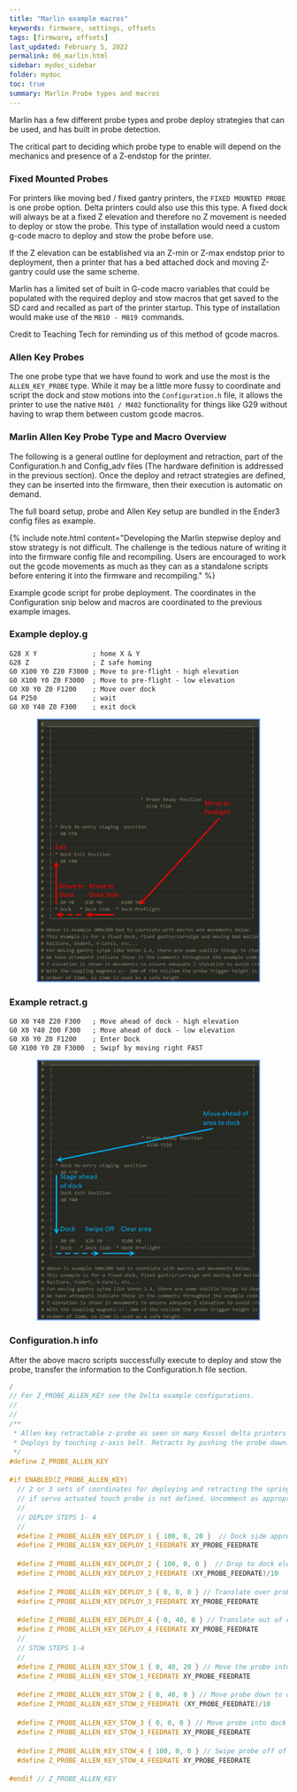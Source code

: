 ```yaml
---
title: "Marlin example macros"
keywords: firmware, settings, offsets
tags: [firmware, offsets]
last_updated: February 5, 2022
permalink: 06_marlin.html
sidebar: mydoc_sidebar
folder: mydoc
toc: true
summary: Marlin Probe types and macros
---
```


Marlin has a few different probe types and probe deploy strategies that can be used, and has built in probe detection.  

The critical part to deciding which probe type to enable will depend on the mechanics and presence of a Z-endstop for the printer. 


### Fixed Mounted Probes
For printers like moving bed / fixed gantry printers, the ```FIXED MOUNTED PROBE``` is one probe option.  Delta printers could also use this this type.  A fixed dock will always be at a fixed Z elevation and therefore no Z movement is needed to deploy or stow the probe. This type of installation would need a custom g-code macro to deploy and stow the probe before use. 

If the Z elevation can be established via an Z-min or Z-max endstop prior to deployment, then a printer that has a bed attached dock and moving Z-gantry could use the same scheme.  

Marlin has a limited set of built in G-code macro variables that could be populated with the required deploy and stow macros that get saved to the SD card and recalled as part of the printer startup. This type of installation would make use of the ```M810 - M819 ```commands. 

Credit to Teaching Tech for reminding us of this method of gcode macros. 

### Allen Key Probes
The one probe type that we have found to work and use the most is the ```ALLEN_KEY_PROBE``` type. While it may be a little more fussy to coordinate and script the dock and stow motions into the ```Configuration.h``` file, it allows the printer to use the native ```M401 / M402``` functionality for things like G29 without having to wrap them between custom gcode macros.  


### Marlin Allen Key Probe Type and Macro Overview
The following is a general outline for deployment and retraction, part of the Configuration.h and Config_adv files (The hardware definition is addressed in the previous section).  Once the deploy and retract strategies are defined, they can be inserted into the firmware, then their execution is automatic on demand. 

The full board setup, probe and Allen Key setup are bundled in the Ender3 config files as example. 

{% include note.html content="Developing the Marlin stepwise deploy and stow strategy is not difficult. The challenge is the tedious nature of writing it into the firmware config file and recompiling.  Users are encouraged to work out the gcode movements as much as they can as a standalone scripts before entering it into the firmware and recompiling." %}

Example gcode script for probe deployment. The coordinates in the Configuration snip below and macros are coordinated to the previous example images. 


### Example deploy.g  

 ```
 G28 X Y              ; home X & Y
 G28 Z                ; Z safe homing
 G0 X100 Y0 Z20 F3000 ; Move to pre-flight - high elevation
 G0 X100 Y0 Z0 F3000  ; Move to pre-flight - low elevation
 G0 X0 Y0 Z0 F1200    ; Move over dock
 G4 P250              ; wait 
 G0 X0 Y40 Z0 F300    ; exit dock
 ``` 

<div style="width:100%;text-align:center;"> <a href="images\06_DeploySteps.png" data-lity> <img src="images\06_DeploySteps.png" style="width:400px; border:2px solid CornflowerBlue"></a></div>


### Example retract.g  

```
G0 X0 Y40 Z20 F300   ; Move ahead of dock - high elevation
G0 X0 Y40 Z00 F300   ; Move ahead of dock - low elevation
G0 X0 Y0 Z0 F1200    ; Enter Dock
G0 X100 Y0 Z0 F3000  ; Swipf by moving right FAST
```

<div style="width:100%;text-align:center;"> <a href="images\06_Retract Steps.png" data-lity> <img src="images\06_Retract Steps.png" style="width:400px; border:2px solid CornflowerBlue"></a></div>


### Configuration.h info

After the above macro scripts successfully execute to deploy and stow the probe, transfer the information to the Configuration.h file section. 



```cpp
/
// For Z_PROBE_ALLEN_KEY see the Delta example configurations.
//
// 
/**
 * Allen key retractable z-probe as seen on many Kossel delta printers - https://reprap.org/wiki/Kossel#Automatic_bed_leveling_probe
 * Deploys by touching z-axis belt. Retracts by pushing the probe down. Uses Z_MIN_PIN.
 */
#define Z_PROBE_ALLEN_KEY

#if ENABLED(Z_PROBE_ALLEN_KEY)
  // 2 or 3 sets of coordinates for deploying and retracting the spring loaded touch probe on G29,
  // if servo actuated touch probe is not defined. Uncomment as appropriate for your printer/probe.
  //
  // DEPLOY STEPS 1- 4 
  //
  #define Z_PROBE_ALLEN_KEY_DEPLOY_1 { 100, 0, 20 }  // Dock side approach position
  #define Z_PROBE_ALLEN_KEY_DEPLOY_1_FEEDRATE XY_PROBE_FEEDRATE

  #define Z_PROBE_ALLEN_KEY_DEPLOY_2 { 100, 0, 0 }  // Drop to dock elevation for probe coupling
  #define Z_PROBE_ALLEN_KEY_DEPLOY_2_FEEDRATE (XY_PROBE_FEEDRATE)/10

  #define Z_PROBE_ALLEN_KEY_DEPLOY_3 { 0, 0, 0 } // Translate over probe in dock 
  #define Z_PROBE_ALLEN_KEY_DEPLOY_3_FEEDRATE XY_PROBE_FEEDRATE

  #define Z_PROBE_ALLEN_KEY_DEPLOY_4 { 0, 40, 0 } // Translate out of dock 
  #define Z_PROBE_ALLEN_KEY_DEPLOY_4_FEEDRATE XY_PROBE_FEEDRATE
  //
  // STOW STEPS 1-4
  //
  #define Z_PROBE_ALLEN_KEY_STOW_1 { 0, 40, 20 } // Move the probe into X,Y dock approach position
  #define Z_PROBE_ALLEN_KEY_STOW_1_FEEDRATE XY_PROBE_FEEDRATE

  #define Z_PROBE_ALLEN_KEY_STOW_2 { 0, 40, 0 } // Move probe down to dock level entry position
  #define Z_PROBE_ALLEN_KEY_STOW_2_FEEDRATE (XY_PROBE_FEEDRATE)/10

  #define Z_PROBE_ALLEN_KEY_STOW_3 { 0, 0, 0 } // Move probe into dock
  #define Z_PROBE_ALLEN_KEY_STOW_3_FEEDRATE XY_PROBE_FEEDRATE

  #define Z_PROBE_ALLEN_KEY_STOW_4 { 100, 0, 0 } // Swipe probe off of mount 
  #define Z_PROBE_ALLEN_KEY_STOW_4_FEEDRATE XY_PROBE_FEEDRATE

#endif // Z_PROBE_ALLEN_KEY
````

